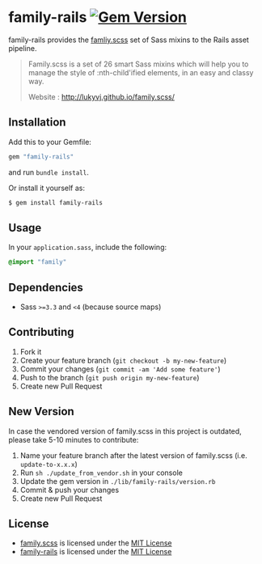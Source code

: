 # family-rails [![Gem Version](https://badge.fury.io/rb/family-rails.svg)](http://badge.fury.io/rb/family-rails)

family-rails provides the [famliy.scss](https://github.com/LukyVj/family.scss)
set of Sass mixins to the Rails asset pipeline.

>Family.scss is a set of 26 smart Sass mixins which will help you to manage the style of :nth-child'ified elements, in an easy and classy way.
>
>Website : http://lukyvj.github.io/family.scss/

## Installation

Add this to your Gemfile:

```ruby
gem "family-rails"
```

and run `bundle install`.

Or install it yourself as:

```bash
$ gem install family-rails
```

## Usage

In your `application.sass`, include the following:

```sass
@import "family"
```

## Dependencies

* Sass `>=3.3` and `<4` (because source maps)

## Contributing

1. Fork it
2. Create your feature branch (`git checkout -b my-new-feature`)
3. Commit your changes (`git commit -am 'Add some feature'`)
4. Push to the branch (`git push origin my-new-feature`)
5. Create new Pull Request

## New Version

In case the vendored version of family.scss in this project is outdated, please take 5-10 minutes to contribute:

1. Name your feature branch after the latest version of family.scss (i.e. `update-to-x.x.x`)
3. Run `sh ./update_from_vendor.sh` in your console
4. Update the gem version in `./lib/family-rails/version.rb`
5. Commit & push your changes
6. Create new Pull Request

## License

* [family.scss](https://github.com/LukyVj/family.scss/) is licensed under the
[MIT License](http://opensource.org/licenses/mit-license.html)
* [family-rails](https://github.com/pzi/family-rails) is
 licensed under the [MIT License](http://opensource.org/licenses/mit-license.html)
